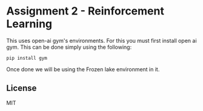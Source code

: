 # Assignment 2 - Reinforcement Learning

This uses open-ai gym's environments. For this you must first install open ai gym.
This can be done simply using the following:
```
pip install gym
```

Once done we will be using the Frozen lake environment in it.

License
----

MIT

